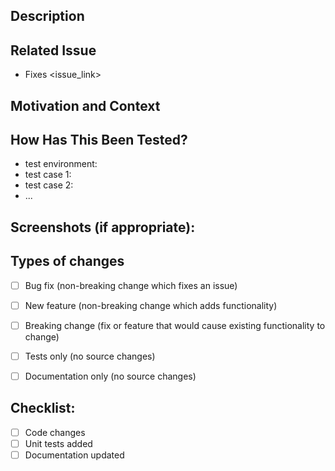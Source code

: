 <!--
Thanks for submitting a change to gherlint!

To make it possible for us to get your change reviewed and merged please carefully fill out the requested information below.

Please note that any kind of change needs first be submitted to the master branch which holds the next version of gherlint.

Please set the following labels:

- Set label "Status:Needs-Review" for review or "Status:In-Progress" if the PR still has open tasks.
- Assignment: assign to self
- Reviewers: pick at least one
-->

## Description
<!--- Describe your changes in detail -->

## Related Issue
<!--- This project only accepts pull requests related to open issues -->
<!--- If suggesting a new feature or change, please discuss it in an issue first -->
<!--- If fixing a bug, there should be an issue describing it with steps to reproduce -->
<!--- Please link to the issue here: -->
- Fixes <issue_link>

## Motivation and Context
<!--- Why is this change required? What problem does it solve? -->

## How Has This Been Tested?

<!--- Please describe the tests that you ran to verify your changes. Provide instructions so we can reproduce. Please also list any relevant details for your test configuration -->

- test environment:
- test case 1:
- test case 2:
- ...

## Screenshots (if appropriate):

## Types of changes
<!--- What types of changes does your code introduce? Put an `x` in all the boxes that apply: -->
- [ ] Bug fix (non-breaking change which fixes an issue)
- [ ] New feature (non-breaking change which adds functionality)
- [ ] Breaking change (fix or feature that would cause existing functionality to change)
- [ ] Tests only (no source changes)
- [ ] Documentation only (no source changes)


## Checklist:
<!-- Tick the checkboxes when done. -->
- [ ] Code changes
- [ ] Unit tests added
- [ ] Documentation updated
